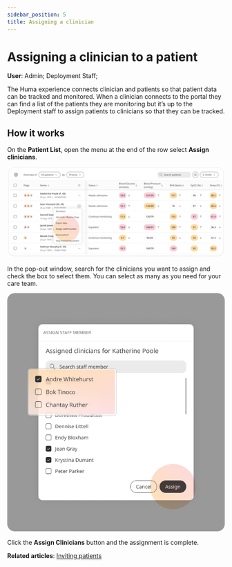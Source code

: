 ```yaml
---
sidebar_position: 5
title: Assigning a clinician
---
```

# Assigning a clinician to a patient
**User**: Admin; Deployment Staff; 

The Huma experience connects clinician and patients so that patient data can be tracked and monitored. When a clinician connects to the portal they can find a list of the patients they are monitoring but it’s up to the Deployment staff to assign patients to clinicians so that they can be tracked.
## How it works​
On the **Patient List**, open the menu at the end of the row select **Assign clinicians**.

![Assign clinician menu](./assets/AssignClinician01.png)

In the pop-out window, search for the clinicians you want to assign and check the box to select them. You can select as many as you need for your care team.
 
![Search clinicians](./assets/AssignClinician02.png)

Click the **Assign Clinicians** button and the assignment is complete.

**Related articles**: [Inviting patients](https://github.com/huma-engineering/huma-docs/blob/6a4b3cd6f400d779dbfdf7846a86270a8f3d3f50/data-collection/Clinician%20Portal/Roles%20and%20Permissions/Inviting%20patients.md)
